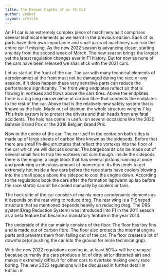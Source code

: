 ```yaml
---
title: The Deeper Depths of an F1 Car
author: Venkat
layout: article
--- 
```


An F1 car is an extremely complex piece of machinery as it comprises several technical elements as we learnt in the previous edition. Each of its parts have their own importance and small parts of machinery can ruin the entire car if missing. As the new 2022 season is advancing closer, starting any day from the second week of March. The new season brings the largest yet the latest regulation changes ever in F1 history. But for now as none of the cars have been released we shall stick with the 2021 cars. 

Let us start at the front of the car. The car with many technical elements of aerodynamics at the front must not be damaged during the race or any session, if it does happen these very sensitive parts can reduce the performance significantly. The front wing endplates reflect air that is flowing in vortexes and flows above the cars tires. Above the endplates there is a big long narrow piece of carbon fibre that connects the endplates to the rest of the car. Above that is the relatively new safety system that is known as the halo. Made out of titanium the whole structure weighs 7 kg. This halo system is to protect the drivers and their heads from any fatal accidents. The halo has come in useful on several occasions like the 2020 Bahrain Grand Prix or the 2018 Belgian Grand Prix. 

Now to the centre of the car. The car itself in the centre on both sides is made up of large sheets of carbon fibre known as the sidepods. Before that there are small fin-like structures that reflect the vortexes into the floor of the car which we will discuss sooner. The bargeboards can be made out of several small fins to trap the vortexes not sure though. Inside the sidepods there is the engine, a large block that has several pistons running at once and producing a ridiculous amount of momentum. As this tends to get extremely hot inside a few cars before the race starts have coolers blowing into the small space above the sidepod to cool the engine down. According to the regulations book the cars after the formation lap(warm up lap before the race starts) cannot be cooled manually by coolers or fans. 

The back side of the car consists of mainly more aerodynamic elements as it depends on the rear wing to reduce drag. The rear wing is a T-Shaped structure that as mentioned depends heavily on reducing drag. The DRS system(Drag Reduction System) was introduced into F1 in the 2011 season as a beta feature but became a mandatory feature in the year 2014. 

The underside of the car mainly consists of the floor. The floor has tiny fins and is made out of carbon fibre. The floor also protects the internal engine parts and prevents them from falling out of the car. The floor creates a lot of downforce(or pushing the car into the ground for more technical grip). 

With the new 2022 regulations coming in, at least 50%+ will be changed because currently the cars produce a lot of dirty air(or distorted air) and makes it extremely difficult for other cars to overtake making every race boring. The new 2022 regulations will be discussed in further detail in Edition 8.
